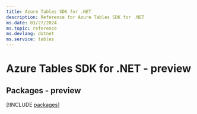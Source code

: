 ```yaml
---
title: Azure Tables SDK for .NET
description: Reference for Azure Tables SDK for .NET
ms.date: 03/27/2024
ms.topic: reference
ms.devlang: dotnet
ms.service: tables
---
```

# Azure Tables SDK for .NET - preview
## Packages - preview
[!INCLUDE [packages](tables-index.md)]